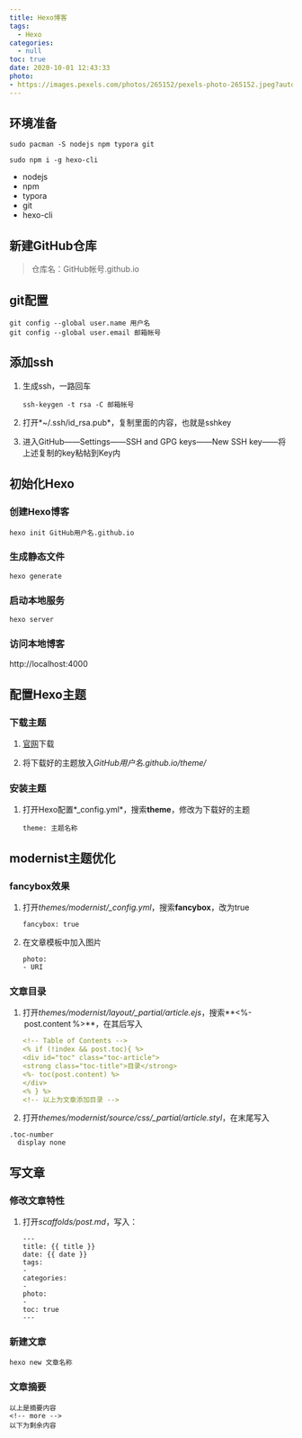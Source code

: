 ```yaml
---
title: Hexo博客
tags:
  - Hexo
categories:
  - null
toc: true
date: 2020-10-01 12:43:33
photo: 
- https://images.pexels.com/photos/265152/pexels-photo-265152.jpeg?auto=compress&cs=tinysrgb&h=750&w=1260
---
```

## 环境准备

```
sudo pacman -S nodejs npm typora git

sudo npm i -g hexo-cli
```

- nodejs
- npm
- typora
- git
- hexo-cli

## 新建GitHub仓库

> 仓库名：GitHub帐号.github.io

## git配置

```
git config --global user.name 用户名
git config --global user.email 邮箱帐号
```

## 添加ssh

1. 生成ssh，一路回车

   ```
   ssh-keygen -t rsa -C 邮箱帐号
   ```

2. 打开*~/.ssh/id_rsa.pub*，复制里面的内容，也就是sshkey

3. 进入GitHub——Settings——SSH and GPG keys——New SSH key——将上述复制的key粘帖到Key内

## 初始化Hexo

### 创建Hexo博客

```
hexo init GitHub用户名.github.io
```

### 生成静态文件

```
hexo generate
```

### 启动本地服务

```
hexo server
```

### 访问本地博客

http://localhost:4000

## 配置Hexo主题

### 下载主题

1. [官网](https://hexo.io/themes/)下载

2. 将下载好的主题放入*GitHub用户名.github.io/theme/*

### 安装主题

1. 打开Hexo配置*_config.yml*，搜索**theme**，修改为下载好的主题

   ```
   theme: 主题名称
   ```

## modernist主题优化

### fancybox效果

1. 打开*themes/modernist/_config.yml*，搜索**fancybox**，改为true

   ```
   fancybox: true
   ```

2. 在文章模板中加入图片

   ```
   photo:
   - URI
   ```

### 文章目录



1. 打开*themes/modernist/layout/_partial/article.ejs*，搜索**<%- post.content %>**，在其后写入

   ```yml
   <!-- Table of Contents --> 
   <% if (!index && post.toc){ %> 
   <div id="toc" class="toc-article"> 
   <strong class="toc-title">目录</strong> 
   <%- toc(post.content) %> 
   </div> 
   <% } %> 
   <!-- 以上为文章添加目录 --> 
   ```

2. 打开*themes/modernist/source/css/_partial/article.styl*，在末尾写入

```stylus
.toc-number 
  display none 
```

## 写文章

### 修改文章特性

1. 打开*scaffolds/post.md*，写入：

   ```
   ---
   title: {{ title }}
   date: {{ date }}
   tags: 
   - 
   categories: 
   - 
   photo:
   - 
   toc: true
   ---
   ```

### 新建文章

```
hexo new 文章名称
```

### 文章摘要

```
以上是摘要内容 
<!-- more --> 
以下为剩余内容
```